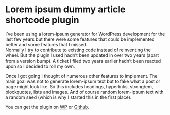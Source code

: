 <!--
  id: 2687
  date: 2015-01-28T12:24:12
  modified: 2015-01-28T12:50:44
  slug: lorem-ipsum-dummy-article-shortcode-plugin
  type: post
  excerpt: <p>I&#8217;ve been using a lorem-ipsum generator for WordPress development for the last few years but there were some features that could be implemented better and some features that I missed. Normally I try to contribute to existing code instead of reinventing the wheel. But the plugin I used hadn&#8217;t been updated in over two years [&hellip;]</p>
  categories: Wordpress, work, open source
  tags: PHP, plugin, Wordpress
  metaKeyword: Lorem ipsum
  metaDescription: A lorem ipsum plugin for Wordpress to create full articles randomly (including a random seed).
  inCv: 
  inPortfolio: 
  dateFrom: 
  dateTo: 
-->

# Lorem ipsum dummy article shortcode plugin

<p>I&#8217;ve been using a lorem-ipsum generator for WordPress development for the last few years but there were some features that could be implemented better and some features that I missed.<br />
Normally I try to contribute to existing code instead of reinventing the wheel. But the plugin I used hadn&#8217;t been updated in over two years (apart from a version bump). A ticket I filed two years earlier hadn&#8217;t been reacted upon so I decided to roll my own.</p>
<p><!--more--></p>
<p>Once I got going I thought of numerous other features to implement. The main goal was not to generate lorem-ipsum text but to fake what a post or page might look like. So this includes headings, hyperlinks, strong/em, blockquotes, lists and images. And of course random lorem-ipsum text with a random seed (which is why I started this in the first place). </p>
<p>You can get the plugin on <a href="https://wordpress.org/plugins/lorem-ipsum-dummy-article-shortcode/">WP</a> or <a href="https://github.com/Sjeiti/Lorem-ipsum-dummy-article-shortcode/">Github</a>.</p>